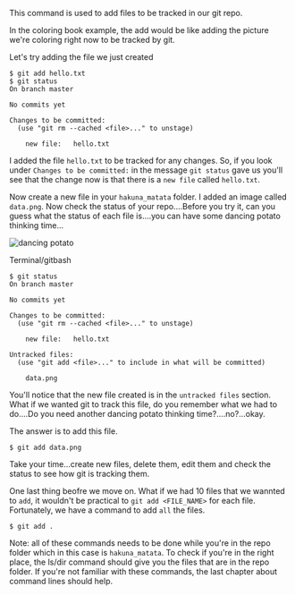 This command is used to add files to be tracked in our git repo.

In the coloring book example, the add would be like adding the picture we're coloring right now to be tracked by git.

Let's try adding the file we just created

```
$ git add hello.txt
$ git status
On branch master

No commits yet

Changes to be committed:
  (use "git rm --cached <file>..." to unstage)

	new file:   hello.txt

```

I added the file `hello.txt` to be tracked for any changes. So, if you look under `Changes to be committed:` in the message `git status` gave us you'll see that the change now is that there is a `new file` called `hello.txt`.

Now create a new file in your `hakuna_matata` folder. I added an image called `data.png`. Now check the status of your repo....Before you try it, can you guess what the status of each file is....you can have some dancing potato thinking time...

![dancing potato](https://media1.tenor.com/images/61497871ab091f01703a3f1a624fb3c4/tenor.gif?itemid=11684043)

Terminal/gitbash

```
$ git status
On branch master

No commits yet

Changes to be committed:
  (use "git rm --cached <file>..." to unstage)

	new file:   hello.txt

Untracked files:
  (use "git add <file>..." to include in what will be committed)

	data.png

```

You'll notice that the new file created is in the `untracked files` section. What if we wanted git to track this file, do you remember what we had to do....Do you need another dancing potato thinking time?....no?...okay.

The answer is to add this file.

```
$ git add data.png
```

Take your time...create new files, delete them, edit them and check the status to see how git is tracking them.

One last thing beofre we move on. What if we had 10 files that we wannted to `add`, it wouldn't be practical to `git add <FILE_NAME>` for each file. Fortunately, we have a command to add `all` the files.

```
$ git add .
```

Note: all of these commands needs to be done while you're in the repo folder which in this case is `hakuna_matata`. To check if you're in the right place, the ls/dir command should give you the files that are in the repo folder. If you're not familiar with these commands, the last chapter about command lines should help.
